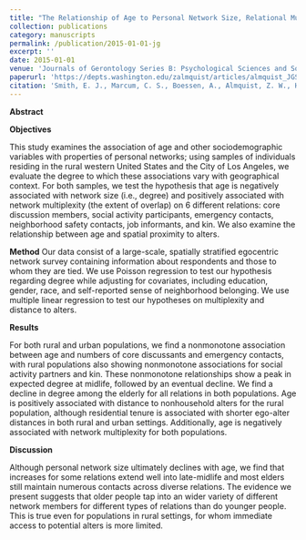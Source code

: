 ```yaml
---
title: "The Relationship of Age to Personal Network Size, Relational Multiplexity, and Proximity to Alters in the Western United States"
collection: publications
category: manuscripts
permalink: /publication/2015-01-01-jg
excerpt: ''
date: 2015-01-01
venue: 'Journals of Gerontology Series B: Psychological Sciences and Social Sciences'
paperurl: 'https://depts.washington.edu/zalmquist/articles/almquist_JGSB.pdf'
citation: 'Smith, E. J., Marcum, C. S., Boessen, A., Almquist, Z. W., Hipp, J. R., Nagle, N. N., & Butts, C. T. (2015). <a href="https://academic.oup.com/psychsocgerontology/article/70/1/91/2940074">The relationship of age to personal network size, relational multiplexity, and proximity to alters in the Western United States</a>. <i>Journals of Gerontology Series B: Psychological Sciences and Social Sciences</i>, 70(1), 91-99.'
---
```



**Abstract**

**Objectives**

This study examines the association of age and other sociodemographic variables with properties of personal networks; using samples of individuals residing in the rural western United States and the City of Los Angeles, we evaluate the degree to which these associations vary with geographical context. For both samples, we test the hypothesis that age is negatively associated with network size (i.e., degree) and positively associated with network multiplexity (the extent of overlap) on 6 different relations: core discussion members, social activity participants, emergency contacts, neighborhood safety contacts, job informants, and kin. We also examine the relationship between age and spatial proximity to alters.

**Method**
Our data consist of a large-scale, spatially stratified egocentric network survey containing information about respondents and those to whom they are tied. We use Poisson regression to test our hypothesis regarding degree while adjusting for covariates, including education, gender, race, and self-reported sense of neighborhood belonging. We use multiple linear regression to test our hypotheses on multiplexity and distance to alters.

**Results**

For both rural and urban populations, we find a nonmonotone association between age and numbers of core discussants and emergency contacts, with rural populations also showing nonmonotone associations for social activity partners and kin. These nonmonotone relationships show a peak in expected degree at midlife, followed by an eventual decline. We find a decline in degree among the elderly for all relations in both populations. Age is positively associated with distance to nonhousehold alters for the rural population, although residential tenure is associated with shorter ego-alter distances in both rural and urban settings. Additionally, age is negatively associated with network multiplexity for both populations.

**Discussion**

Although personal network size ultimately declines with age, we find that increases for some relations extend well into late-midlife and most elders still maintain numerous contacts across diverse relations. The evidence we present suggests that older people tap into an wider variety of different network members for different types of relations than do younger people. This is true even for populations in rural settings, for whom immediate access to potential alters is more limited.
